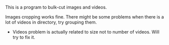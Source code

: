 This is a program to bulk-cut images and videos.


Images cropping works fine.
There might be some problems when there is a lot of videos in directory, try grouping them.

- Videos problem is actually related to size not to number of videos. Will try to fix it.
